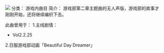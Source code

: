 ![](//static.kivo.wiki/images/music/cover/LqSy3Ipqtcx8ibaqGk9Fe5lZBIxKAKM4.jpg)
分类： 游戏内曲目
简介：
游戏部第二章主题曲的无人声版，游戏部的故事才刚刚开始，还将继续编织下去。

此曲曾用于：
1.主线剧情：
 - Vol2.2.25

2.日服游戏部动画「Beautiful Day Dreamer」
